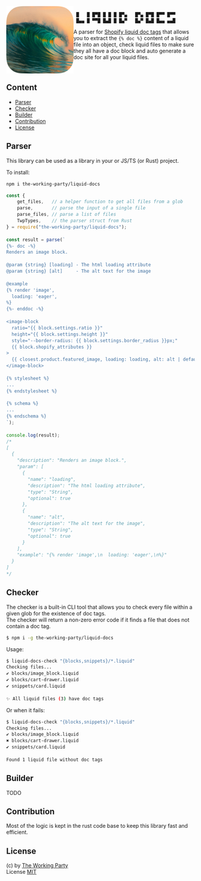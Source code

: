 <img src="assets/logo.png" alt="Liquid Docs Logo" width="180" height="180" align="left">

```
 █   █ █▀█ █ █ █ █▀▄   █▀▄ █▀█ █▀▀ █▀▀
 █▄▄ █ ▀▀█ █▄█ █ █▄▀   █▄▀ █▄█ █▄▄ ▄▄█
```

A parser for [Shopify liquid doc tags](https://shopify.dev/docs/storefronts/themes/tools/liquid-doc)
that allows you to extract the `{% doc %}` content of a liquid file into an object, check liquid files
to make sure they all have a doc block and auto generate a doc site for all your liquid files.

<br>

## Content

- [Parser](#parser)
- [Checker](#checker)
- [Builder](#builder)
- [Contribution](#contribution)
- [License](#license)

## Parser

This library can be used as a library in your or JS/TS (or Rust) project.

To install:
```sh
npm i the-working-party/liquid-docs
```

```js
const {
	get_files,   // a helper function to get all files from a glob
	parse,       // parse the input of a single file
	parse_files, // parse a list of files
	TwpTypes,    // the parser struct from Rust
} = require("the-working-party/liquid-docs");

const result = parse(`
{%- doc -%}
Renders an image block.

@param {string} [loading] - The html loading attribute
@param {string} [alt]     - The alt text for the image

@example
{% render 'image',
  loading: 'eager',
%}
{%- enddoc -%}

<image-block
  ratio="{{ block.settings.ratio }}"
  height="{{ block.settings.height }}"
  style="--border-radius: {{ block.settings.border_radius }}px;"
  {{ block.shopify_attributes }}
>
  {{ closest.product.featured_image, loading: loading, alt: alt | default: closest.product.title }}
</image-block>

{% stylesheet %}
...
{% endstylesheet %}

{% schema %}
...
{% endschema %}
`);

console.log(result);
/*
[
  {
    "description": "Renders an image block.",
    "param": [
      {
        "name": "loading",
        "description": "The html loading attribute",
        "type": "String",
        "optional": true
      },
      {
        "name": "alt",
        "description": "The alt text for the image",
        "type": "String",
        "optional": true
      }
    ],
    "example": "{% render 'image',\n  loading: 'eager',\n%}"
  }
]
*/
```

## Checker

The checker is a built-in CLI tool that allows you to check every file within a
given glob for the existence of doc tags.<br>
The checker will return a non-zero error code if it finds a file that does not
contain a doc tag.

```sh
$ npm i -g the-working-party/liquid-docs
```

Usage:
```sh
$ liquid-docs-check "{blocks,snippets}/*.liquid"
Checking files...
✔️ blocks/image_block.liquid
✔️ blocks/cart-drawer.liquid
✔️ snippets/card.liquid

✨ All liquid files (3) have doc tags
```

Or when it fails:
```sh
$ liquid-docs-check "{blocks,snippets}/*.liquid"
Checking files...
✔️ blocks/image_block.liquid
✖️ blocks/cart-drawer.liquid
✔️ snippets/card.liquid

Found 1 liquid file without doc tags
```

## Builder

TODO

## Contribution

Most of the logic is kept in the rust code base to keep this library fast and
efficient.

## License

(c) by [The Working Party](https://theworkingparty.com.au/)<br>
License [MIT](./LICENSE)
